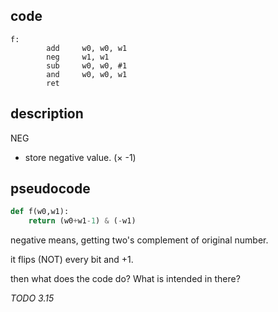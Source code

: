 ## code
```arm
f:
        add     w0, w0, w1
        neg     w1, w1
        sub     w0, w0, #1
        and     w0, w0, w1
        ret
```

## description

NEG
- store negative value. (× -1)

## pseudocode

```python
def f(w0,w1):
    return (w0+w1-1) & (-w1)
```

negative means, getting two's complement of original number.

it flips (NOT) every bit and +1.

then what does the code do? What is intended in there?

*TODO 3.15*